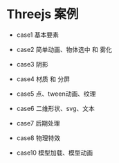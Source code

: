 # Threejs 案例

* case1 基本要素

* case2 简单动画、物体选中 和 雾化

* case3 阴影

* case4 材质 和 分屏

* case5 点、tween动画、纹理

* case6 二维形状、svg、文本

* case7 后期处理

* case8 物理特效

* case10 模型加载、模型动画
